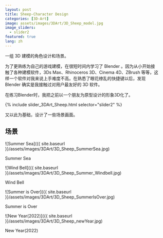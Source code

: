 ```yaml
---
layout: post
title: Sheep-Character Design
categories: [3D-Art]
image: assets/images/3DArt/3D_Sheep_model.jpg
image_sliders:
  - slider2
featured: true
lang: zh
---
```


一组 3D 建模的角色设计和场景。

为了更熟练为自己的游戏建模，在很短时间内学习了 Blender 。因为从小开始接触了各种建模软件，3Ds Max、Rhinoceros 3D、Cinema 4D、ZBrush 等等，这样一个软件对我来说上手难度不高。在熟悉了眼花缭乱的快捷键以后，发现 Blender 确实是我接触过对用户最友好的 3D 软件。

在练习Blender时，我把之前以一个朋友为原型设计的形象3D化了。

{% include slider_3DArt_Sheep.html selector="slider2" %}

又以此为基础，设计了一些场景画面。

## 场景

![Summer Sea]({{ site.baseurl }}/assets/images/3DArt/3D_Sheep_SummerSea.jpg)

Summer Sea



![Wind Bell]({{ site.baseurl }}/assets/images/3DArt/3D_Sheep_Summer_Windbell.jpg)

Wind Bell



![Summer is Over]({{ site.baseurl }}/assets/images/3DArt/3D_Sheep_SummerIsOver.jpg)

Summer is Over



![New Year(2022)]({{ site.baseurl }}/assets/images/3DArt/3D_Sheep_newYear.jpg)

New Year(2022)
